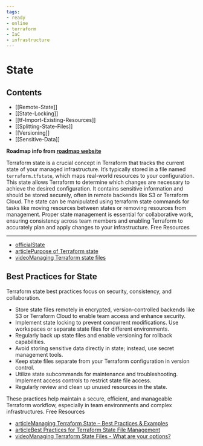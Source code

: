 ```yaml
---
tags:
- ready
- online
- terraform
- IaC
- infrastructure
---
```



# State

## Contents

- [[Remote-State]]
- [[State-Locking]]
- [[tf-Import-Existing-Resources]]
- [[Splitting-State-Files]]
- [[Versioning]]
- [[Sensitive-Data]]

__Roadmap info from [roadmap website](https://roadmap.sh/terraform/state@jas0XILqCUXjWRk3ZoSEO)__

Terraform state is a crucial concept in Terraform that tracks the current state of your managed infrastructure. It’s typically stored in a file named `terraform.tfstate`, which maps real-world resources to your configuration. This state allows Terraform to determine which changes are necessary to achieve the desired configuration. It contains sensitive information and should be stored securely, often in remote backends like S3 or Terraform Cloud. The state can be manipulated using terraform state commands for tasks like moving resources between states or removing resources from management. Proper state management is essential for collaborative work, ensuring consistency across team members and enabling Terraform to accurately plan and apply changes to your infrastructure.
Free Resources

---

- [officialState](https://developer.hashicorp.com/terraform/language/state)
- [articlePurpose of Terraform state](https://developer.hashicorp.com/terraform/language/state/purpose)
- [videoManaging Terraform state files](https://www.youtube.com/watch?v=UDBVCzg2IRo)

## Best Practices for State

Terraform state best practices focus on security, consistency, and collaboration.

- Store state files remotely in encrypted, version-controlled backends like S3 or Terraform Cloud to enable team access and enhance security.
- Implement state locking to prevent concurrent modifications. Use workspaces or separate state files for different environments.
- Regularly back up state files and enable versioning for rollback capabilities.
- Avoid storing sensitive data directly in state; instead, use secret management tools.
- Keep state files separate from your Terraform configuration in version control.
- Utilize state subcommands for maintenance and troubleshooting. Implement access controls to restrict state file access.
- Regularly review and clean up unused resources in the state.

These practices help maintain a secure, efficient, and manageable Terraform workflow, especially in team environments and complex infrastructures.
Free Resources

- [articleManaging Terraform State – Best Practices & Examples](https://spacelift.io/blog/terraform-state)
- [articleBest Practices for Terraform State File Management](https://www.cloudthat.com/resources/blog/best-practices-for-terraform-state-file-management)
- [videoManaging Terraform State Files - What are your options?](https://www.youtube.com/watch?v=keiIyarEKf8)
